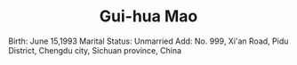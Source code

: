 <html>
<head>
	<Center><h1>Gui-hua Mao</Center><left>
</head>
	<body>
	<left>Birth: June 15,1993<left>
	<left>Marital Status: Unmarried<left>
	<left>Add: No. 999, Xi'an Road, Pidu District,<left>
	<left>Chengdu city, Sichuan province, China<left>
	</body>
</html>
		
